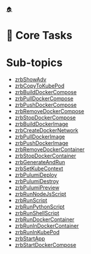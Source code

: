 <!--startTocHeader-->
[🏠](../README.md)
# 🥝 Core Tasks
<!--endTocHeader-->
<!--startTocSubTopic-->
# Sub-topics
* [zrbShowAdv](./zrb-show-adv.md)
* [zrbCopyToKubePod](./zrb-copy-to-kube-pod.md)
* [zrbBuildDockerCompose](./zrb-build-docker-compose.md)
* [zrbPullDockerCompose](./zrb-pull-docker-compose.md)
* [zrbPushDockerCompose](./zrb-push-docker-compose.md)
* [zrbRemoveDockerCompose](./zrb-remove-docker-compose.md)
* [zrbStopDockerCompose](./zrb-stop-docker-compose.md)
* [zrbBuildDockerImage](./zrb-build-docker-image.md)
* [zrbCreateDockerNetwork](./zrb-create-docker-network.md)
* [zrbPullDockerImage](./zrb-pull-docker-image.md)
* [zrbPushDockerImage](./zrb-push-docker-image.md)
* [zrbRemoveDockerContainer](./zrb-remove-docker-container.md)
* [zrbStopDockerContainer](./zrb-stop-docker-container.md)
* [zrbGenerateAndRun](./zrb-generate-and-run.md)
* [zrbSetKubeContext](./zrb-set-kube-context.md)
* [zrbPulumiDeploy](./zrb-pulumi-deploy.md)
* [zrbPulumiDestroy](./zrb-pulumi-destroy.md)
* [zrbPulumiPreview](./zrb-pulumi-preview.md)
* [zrbRunNodeJsScript](./zrb-run-node-js-script.md)
* [zrbRunScript](./zrb-run-script.md)
* [zrbRunPythonScript](./zrb-run-python-script.md)
* [zrbRunShellScript](./zrb-run-shell-script.md)
* [zrbRunDockerContainer](./zrb-run-docker-container.md)
* [zrbRunInDockerContainer](./zrb-run-in-docker-container.md)
* [zrbRunInKubePod](./zrb-run-in-kube-pod.md)
* [zrbStartApp](./zrb-start-app.md)
* [zrbStartDockerCompose](./zrb-start-docker-compose.md)
